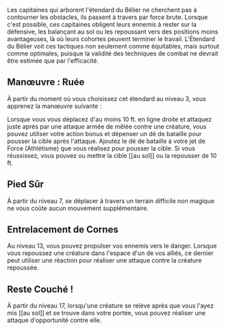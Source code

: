 Les capitaines qui arborent l'étendard du Bélier ne cherchent pas à contourner les obstacles, ils passent à travers par force brute. Lorsque c'est possible, ces capitaines obligent leurs ennemis à rester sur la défensive, les balançant au sol ou les repoussant vers des positions moins avantageuses, là où leurs cohortes peuvent terminer le travail. L'Étendard du Bélier voit ces tactiques non seulement comme équitables, mais surtout comme optimales, puisque la validité des techniques de combat ne devrait être estimée que par l'efficacité.

## Manœuvre :  Ruée

À partir du moment où vous choisissez cet étendard au niveau 3, vous apprenez la manœuvre suivante :

Lorsque vous vous déplacez d'au moins 10 ft. en ligne droite et attaquez juste après par une attaque armée de mêlée contre une créature, vous pouvez utiliser votre action bonus et dépenser un dé de bataille pour pousser la cible après l'attaque. Ajoutez le dé de bataille à votre jet de Force (Athlétisme) que vous réalisez pour pousser la cible. Si vous réussissez, vous pouvez ou mettre la cible [[au sol]] ou la repousser de 10 ft.

## Pied Sûr

À partir du niveau 7, se déplacer à travers un terrain difficile non magique ne vous coûte aucun mouvement supplémentaire.

## Entrelacement de Cornes

Au niveau 13, vous pouvez propulser vos ennemis vers le danger. Lorsque vous repoussez une créature dans l'espace d'un de vos alliés, ce dernier peut utiliser une réaction pour réaliser une attaque contre la créature repoussée.

## Reste Couché !

À partir du niveau 17, lorsqu'une créature se relève après que vous l'ayez mis [[au sol]] et se trouve dans votre portée, vous pouvez réaliser une attaque d'opportunité contre elle.